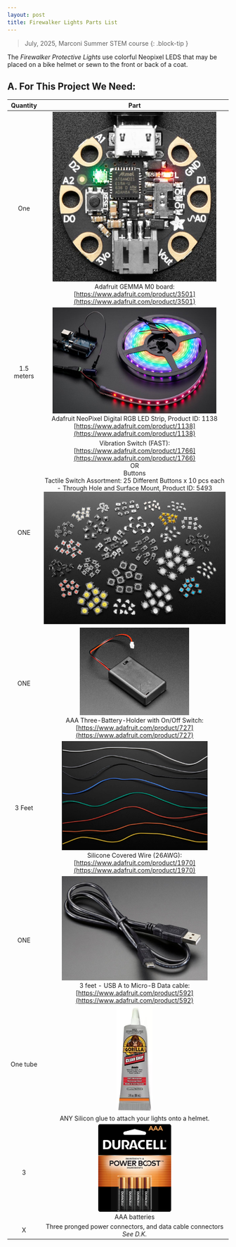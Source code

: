 ```yaml
---
layout: post
title: Firewalker Lights Parts List
---
```


> July, 2025, Marconi Summer STEM course
{: .block-tip }

The *Firewalker Protective Lights* use colorful Neopixel LEDS that may be placed on a bike helmet or sewn to the front or back of a coat.


## A. For This Project We Need:


| Quantity | Part |
| :-: | :-: |
| One | <img alt="gemma M0" src="/_images/parts/gemma.png" width="90%" /> <br>Adafruit GEMMA M0 board:<br>[https://www.adafruit.com/product/3501](https://www.adafruit.com/product/3501) |
| 1.5 meters | <img alt="gemma M0" src="/_images/parts/neopixel.png" width="90%" /> <br> Adafruit NeoPixel Digital RGB LED Strip, Product ID: 1138 <br>[https://www.adafruit.com/product/1138](https://www.adafruit.com/product/1138) |  
| ONE | Vibration Switch (FAST):<br>[https://www.adafruit.com/product/1766](https://www.adafruit.com/product/1766)<br>OR<br>Buttons<br>Tactile Switch Assortment: 25 Different Buttons x 10 pcs each - Through Hole and Surface Mount, Product ID: 5493<br>![buttons](/_images/parts/buttons.png)|  
| ONE | <img alt="Battery holder" src="/_images/parts/batterypack.png" width="60%"/><br>AAA Three-Battery-Holder with On/Off Switch:<br>[https://www.adafruit.com/product/727](https://www.adafruit.com/product/727)|  
| 3 Feet | <img alt="wire" src="/_images/parts/wires.png" width="80%" /><br>Silicone Covered Wire (26AWG):<br>[https://www.adafruit.com/product/1970](https://www.adafruit.com/product/1970)|  
| ONE | <img alt="usb cable" src="/_images/parts/usb.png" width="80%" /><br>3 feet - USB A to Micro-B Data cable:<br>[https://www.adafruit.com/product/592](https://www.adafruit.com/product/592)|  
| One tube | <img alt="Glue" src="/_images/parts/glue.png" width="20%" /><br>ANY Silicon glue to attach your lights onto a helmet.
| 3 | <img alt="batteries" src="/_images/parts/batteries.png" width="40%" /><br>AAA batteries| 
| X | Three pronged power connectors, and data cable connectors<br>*See D.K.* |  


